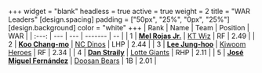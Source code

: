 +++
widget = "blank"
headless = true
active = true
weight = 2
title = "WAR Leaders"
[design.spacing]
padding = ["50px", "25%", "0px", "25%"]
[design.background]
color = "white"
+++
| Rank | Name | Team | Position | WAR |
| :---: | --- | --- | ------- | -- |
| 1 | [**Mel Rojas Jr.**](/players/11380) | [KT Wiz](/teams/KTWiz) | RF | 2.49 |
| 2 | [**Koo Chang-mo**](/players/7698) | [NC Dinos](/teams/NCDinos) | LHP | 2.44 |
| 3 | [**Lee Jung-hoo**](/players/10673) | [Kiwoom Heroes](/teams/KiwoomHeroes) | RF | 2.34 |
| 4 | [**Dan Straily**](/players/13648) | [Lotte Giants](/teams/LotteGiants) | RHP | 2.11 |
| 5 | [**José Miguel Fernández**](/players/12514) | [Doosan Bears](/teams/DoosanBears) | 1B | 2.01 |
